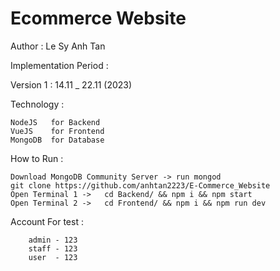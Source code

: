 # Ecommerce Website
Author : Le Sy Anh Tan

Implementation Period : 

Version 1 : 14.11 _ 22.11 (2023)

Technology :

  	NodeJS   for Backend
  	VueJS    for Frontend
 	MongoDB  for Database  

How to Run : 

	Download MongoDB Community Server -> run mongod
 	git clone https://github.com/anhtan2223/E-Commerce_Website
  	Open Terminal 1 ->	 cd Backend/ && npm i && npm start
  	Open Terminal 2 ->	 cd Frontend/ && npm i && npm run dev
   	
Account For test :

    	admin - 123
		staff - 123
		user  - 123
	
